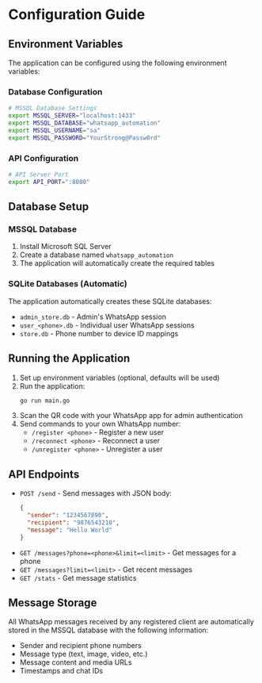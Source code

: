 # Configuration Guide

## Environment Variables

The application can be configured using the following environment variables:

### Database Configuration

```bash
# MSSQL Database Settings
export MSSQL_SERVER="localhost:1433"
export MSSQL_DATABASE="whatsapp_automation"
export MSSQL_USERNAME="sa"
export MSSQL_PASSWORD="YourStrong@Passw0rd"
```

### API Configuration

```bash
# API Server Port
export API_PORT=":8080"
```

## Database Setup

### MSSQL Database

1. Install Microsoft SQL Server
2. Create a database named `whatsapp_automation`
3. The application will automatically create the required tables

### SQLite Databases (Automatic)

The application automatically creates these SQLite databases:
- `admin_store.db` - Admin's WhatsApp session
- `user_<phone>.db` - Individual user WhatsApp sessions
- `store.db` - Phone number to device ID mappings

## Running the Application

1. Set up environment variables (optional, defaults will be used)
2. Run the application:
   ```bash
   go run main.go
   ```
3. Scan the QR code with your WhatsApp app for admin authentication
4. Send commands to your own WhatsApp number:
   - `/register <phone>` - Register a new user
   - `/reconnect <phone>` - Reconnect a user
   - `/unregister <phone>` - Unregister a user

## API Endpoints

- `POST /send` - Send messages with JSON body:
  ```json
  {
    "sender": "1234567890",
    "recipient": "9876543210",
    "message": "Hello World"
  }
  ```
- `GET /messages?phone=<phone>&limit=<limit>` - Get messages for a phone
- `GET /messages?limit=<limit>` - Get recent messages
- `GET /stats` - Get message statistics

## Message Storage

All WhatsApp messages received by any registered client are automatically stored in the MSSQL database with the following information:
- Sender and recipient phone numbers
- Message type (text, image, video, etc.)
- Message content and media URLs
- Timestamps and chat IDs

